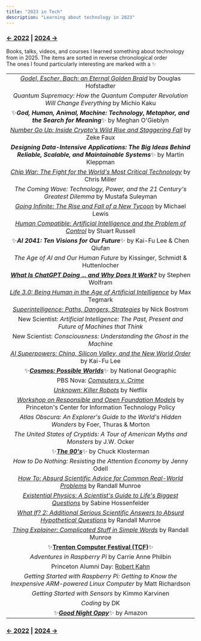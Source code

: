 ```yaml
---
title: "2023 in Tech"
description: "Learning about technology in 2023"
---
```


### [← 2022](/2022/12/31/learn-2022) | [2024 →](/2024/12/31/learn-2024)


Books, talks, videos, and courses I learned something about technology from in 2025. The items are sorted in reverse chronological order\
The ones I found particularly interesting are marked with a ✨

| |
| :---: |
| [*Godel, Escher, Bach: an Eternal Golden Braid*](https://en.wikipedia.org/wiki/G%C3%B6del,_Escher,_Bach) by Douglas Hofstadter |
| *Quantum Supremacy: How the Quantum Computer Revolution Will Change Everything* by Michio Kaku |
| ✨***God, Human, Animal, Machine: Technology, Metaphor, and the Search for Meaning***✨ by Meghan O'Gieblyn |
| [*Number Go Up: Inside Crypto's Wild Rise and Staggering Fall*](https://en.wikipedia.org/wiki/Number_Go_Up) by Zeke Faux |
| ***Designing Data-Intensive Applications: The Big Ideas Behind Reliable, Scalable, and Maintainable Systems***✨ by Martin Kleppman |
| [*Chip War: The Fight for the World's Most Critical Technology*](https://en.wikipedia.org/wiki/Chip_War:_The_Fight_for_the_World%27s_Most_Critical_Technology) by Chris Miller |
| *The Coming Wave: Technology, Power, and the 21 Century's Greatest Dilemma* by Mustafa Suleyman |
| [*Going Infinite: The Rise and Fall of a New Tycoon*](https://en.wikipedia.org/wiki/Going_Infinite) by Michael Lewis |
| [*Human Compatible: Artificial Intelligence and the Problem of Control*](https://en.wikipedia.org/wiki/Human_Compatible) by Stuart Russell |
| ✨***AI 2041: Ten Visions for Our Future***✨ by Kai-Fu Lee & Chen Qiufan |
| *The Age of AI and Our Human Future* by Kissinger, Schmidt & Huttenlocher |
| [***What Is ChatGPT Doing ... and Why Does It Work?***](https://writings.stephenwolfram.com/2023/02/what-is-chatgpt-doing-and-why-does-it-work/) by Stephen Wolfram |
| [*Life 3.0: Being Human in the Age of Artificial Intelligence*](https://en.wikipedia.org/wiki/Life_3.0) by Max Tegmark |
| [*Superintelligence: Paths, Dangers, Strategies*](https://en.wikipedia.org/wiki/Superintelligence:_Paths,_Dangers,_Strategies) by Nick Bostrom |
| New Scientist: *Artificial Intelligence: The Past, Present and Future of Machines that Think* |
| New Scientist: *Consciousness: Understanding the Ghost in the Machine* |
| [*AI Superpowers: China, Silicon Valley, and the New World Order*](https://en.wikipedia.org/wiki/AI_Superpowers) by Kai-Fu Lee |
| ✨[***Cosmos: Possible Worlds***](https://en.wikipedia.org/wiki/Cosmos:_Possible_Worlds)✨ by National Geographic |
| PBS Nova: [*Computers v. Crime*](https://www.pbs.org/video/computers-v-crime-um7cco/) |
| [*Unknown: Killer Robots*](https://en.wikipedia.org/wiki/Unknown:_Killer_Robots) by Netflix |
| [*Workshop on Responsible and Open Foundation Models*](https://sites.google.com/view/open-foundation-models) by Princeton's Center for Information Technology Policy	|
| *Atlas Obscura: An Explorer's Guide to the World's Hidden Wonders* by Foer, Thuras & Morton |
| *The United States of Cryptids: A Tour of American Myths and Monsters* by J.W. Ocker |
| ✨[***The 90's***](https://en.wikipedia.org/wiki/The_Nineties_(book))✨ by Chuck Klosterman |
| *How to Do Nothing: Resisting the Attention Economy* by Jenny Odell |
| [*How To: Absurd Scientific Advice for Common Real-World Problems*](https://en.wikipedia.org/wiki/How_To_(book)) by Randall Munroe |
| [*Existential Physics: A Scientist's Guide to Life's Biggest Questions*](https://en.wikipedia.org/wiki/Existential_Physics) by Sabine Hossenfelder |
| [*What If? 2: Additional Serious Scientific Answers to Absurd Hypothetical Questions*](https://en.wikipedia.org/wiki/What_If%3F_2_(book)) by Randall Munroe |
| [*Thing Explainer: Complicated Stuff in Simple Words*](https://en.wikipedia.org/wiki/Thing_Explainer) by Randall Munroe |
| ✨[**Trenton Computer Festival (TCF)**](https://tcf-nj.org/wp-content/uploads/2023/03/TCF2023-SCHEDULE-TALK-INFO-PIXs-with-Intro-Keynote-AK_v3-1.pdf)✨ | 
| *Adventures in Raspberry Pi* by Carrie Anne Philbin |
| Princeton Alumni Day: [Robert Kahn](https://ece.princeton.edu/news/princeton-honors-internet-pioneer-robert-kahn-alumni-day) |
| *Getting Started with Raspberry Pi: Getting to Know the Inexpensive ARM-powered Linux Computer* by Matt Richardson |
| *Getting Started with Sensors* by Kimmo Karvinen | 
| *Coding* by DK |
| ✨[***Good Night Oppy***](https://en.wikipedia.org/wiki/Good_Night_Oppy)✨ by Amazon |

### [← 2022](/2022/12/31/learn-2022) | [2024 →](/2024/12/31/learn-2024)
